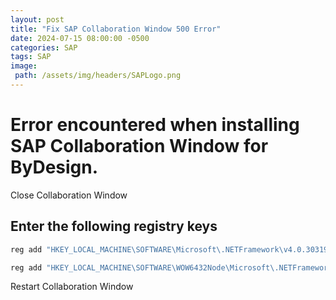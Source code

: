 ```yaml
---
layout: post
title: "Fix SAP Collaboration Window 500 Error"
date: 2024-07-15 08:00:00 -0500
categories: SAP
tags: SAP
image:
 path: /assets/img/headers/SAPLogo.png
---
```


# Error encountered when installing SAP Collaboration Window for ByDesign.

Close Collaboration Window

## Enter the following registry keys

```bash
reg add "HKEY_LOCAL_MACHINE\SOFTWARE\Microsoft\.NETFramework\v4.0.30319" /v SchUseStrongCrypto /t REG_DWORD /d 1 /f
```

```bash
reg add "HKEY_LOCAL_MACHINE\SOFTWARE\WOW6432Node\Microsoft\.NETFramework\v4.0.30319" /v SchUseStrongCrypto /t REG_DWORD /d 1 /f
```

Restart Collaboration Window